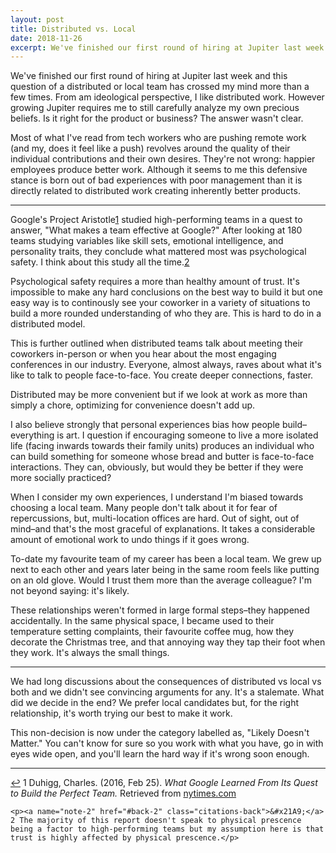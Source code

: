 ```yaml
---
layout: post
title: Distributed vs. Local
date: 2018-11-26
excerpt: We've finished our first round of hiring at Jupiter last week and this question of a distributed or local team has crossed my mind
---
```


We've finished our first round of hiring at Jupiter last week and this question of a distributed or local team has crossed my mind more than a few times. From am ideological perspective, I like distributed work. However growing Jupiter requires me to still carefully analyze my own precious beliefs. Is it right for the product or business? The answer wasn't clear.

Most of what I've read from tech workers who are pushing remote work (and my, does it feel like a push) revolves around the quality of their individual contributions and their own desires. They're not wrong: happier employees produce better work. Although it seems to me this defensive stance is born out of bad experiences with poor management than it is directly related to distributed work creating inherently better products.

<hr class="--small" />

Google's <span class="cite">Project Aristotle<a href="#note-1" name="back-1">1</a></span> studied high-performing teams in a quest to answer, "What makes a team effective at Google?" After looking at 180 teams studying variables like skill sets, emotional intelligence, and personality traits, they conclude what mattered most was psychological safety. I think about this study all the time.<span class="cite"><a href="#note-2" name="back-2">2</a></span>

Psychological safety requires a more than healthy amount of trust. It's impossible to make any hard conclusions on the best way to build it but one easy way is to continously see your coworker in a variety of situations to build a more rounded understanding of who they are. This is hard to do in a distributed model.

This is further outlined when distributed teams talk about meeting their coworkers in-person or when you hear about the most engaging conferences in our industry. Everyone, almost always, raves about what it's like to talk to people face-to-face. You create deeper connections, faster.

Distributed may be more convenient but if we look at work as more than simply a chore, optimizing for convenience doesn't add up.

I also believe strongly that personal experiences bias how people build–everything is art. I question if encouraging someone to live a more isolated life (facing inwards towards their family units) produces an individual who can build something for someone whose bread and butter is face-to-face interactions. They can, obviously, but would they be better if they were more socially practiced?

When I consider my own experiences, I understand I'm biased towards choosing a local team. Many people don't talk about it for fear of repercussions, but, multi-location offices are hard. Out of sight, out of mind–and that's the most graceful of explanations. It takes a considerable amount of emotional work to undo things if it goes wrong.

To-date my favourite team of my career has been a local team. We grew up next to each other and years later being in the same room feels like putting on an old glove. Would I trust them more than the average colleague? I'm not beyond saying: it's likely.

These relationships weren't formed in large formal steps–they happened accidentally. In the same physical space, I became used to their temperature setting complaints, their favourite coffee mug, how they decorate the Christmas tree, and that annoying way they tap their foot when they work. It's always the small things.

<hr class="--small" />

We had long discussions about the consequences of distributed vs local vs both and we didn't see convincing arguments for any. It's a stalemate. What did we decide in the end? We prefer local candidates but, for the right relationship, it's worth trying our best to make it work.

This non-decision is now under the category labelled as, "Likely Doesn't Matter." You can't know for sure so you work with what you have, go in with eyes wide open, and you'll learn the hard way if it's wrong soon enough.

<hr class="--end">

<div class="citations">
    <p><a name="note-1" href="#back-1" class="citations-back">&#x21A9;</a> 1 Duhigg, Charles. (2016, Feb 25). <em>What Google Learned From Its Quest to Build the Perfect Team.</em> Retrieved from <a href="https://www.nytimes.com/2016/02/28/magazine/what-google-learned-from-its-quest-to-build-the-perfect-team.html">nytimes.com</a> </p>

    <p><a name="note-2" href="#back-2" class="citations-back">&#x21A9;</a> 2 The majority of this report doesn't speak to physical prescence being a factor to high-performing teams but my assumption here is that trust is highly affected by physical prescence.</p>
</div>